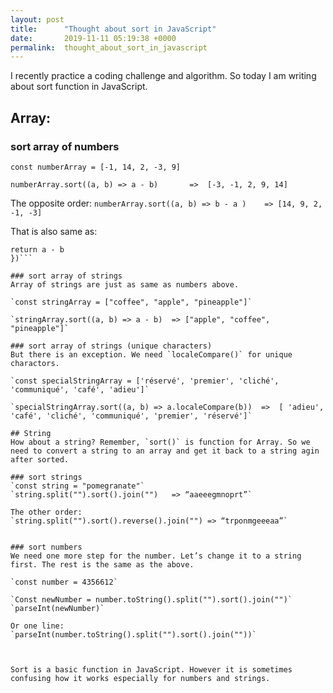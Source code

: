 ```yaml
---
layout: post
title:      "Thought about sort in JavaScript"
date:       2019-11-11 05:19:38 +0000
permalink:  thought_about_sort_in_javascript
---
```


I recently practice a coding challenge and algorithm. So today I am writing about sort function in JavaScript.


## Array:
### sort array of numbers
`const numberArray = [-1, 14, 2, -3, 9]`

`numberArray.sort((a, b) => a - b)       =>  [-3, -1, 2, 9, 14]`

The opposite order:
`numberArray.sort((a, b) => b - a )    => [14, 9, 2, -1, -3]`
 
That is also same as:

```numberArray.sort(function(a, b) {
return a - b
})```
 
### sort array of strings
Array of strings are just as same as numbers above.

`const stringArray = ["coffee", "apple", "pineapple"]`

`stringArray.sort((a, b) => a - b)  => ["apple", "coffee", "pineapple"]`
 
### sort array of strings (unique characters)
But there is an exception. We need `localeCompare()` for unique charactors.

`const specialStringArray = ['réservé', 'premier', 'cliché', 'communiqué', 'café', 'adieu']`
 
`specialStringArray.sort((a, b) => a.localeCompare(b))  =>  [ 'adieu', 'café', 'cliché', 'communiqué', 'premier', 'réservé']`
 
## String
How about a string? Remember, `sort()` is function for Array. So we need to convert a string to an array and get it back to a string agin after sorted.

### sort strings
`const string = "pomegranate"`
`string.split("").sort().join("")   => “aaeeegmnoprt”`

The other order:
`string.split("").sort().reverse().join("") => “trponmgeeeaa”`
 
 
### sort numbers
We need one more step for the number. Let’s change it to a string first. The rest is the same as the above.

`const number = 4356612`

`Const newNumber = number.toString().split("").sort().join("")`
`parseInt(newNumber)`
 
Or one line:
`parseInt(number.toString().split("").sort().join(""))`
 


Sort is a basic function in JavaScript. However it is sometimes confusing how it works especially for numbers and strings.  



